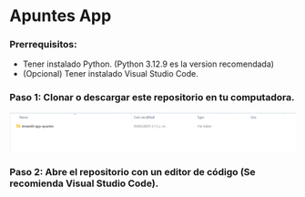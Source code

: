 # Apuntes App

### Prerrequisitos:
- Tener instalado Python. (Python 3.12.9 es la version recomendada)
- (Opcional) Tener instalado Visual Studio Code.

### Paso 1: Clonar o descargar este repositorio en tu computadora.

![Imagen Proyecto en mis archivos](./ImagenesREADME/RepositorioDescargado.png)

### Paso 2: Abre el repositorio con un editor de código (Se recomienda Visual Studio Code).

